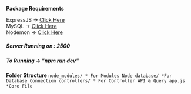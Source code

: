 **Package Requirements**

ExpressJS -> [Click Here](https://expressjs.com/) <br>
MySQL -> [Click Here](https://github.com/mysqljs/mysql) <br>
Nodemon -> [Click Here](https://www.npmjs.com/package/nodemon)
<br>
##### Server Running on : 2500
##### To Running -> "npm run dev"

**Folder Structure**
`
 node_modules/ * For Modules Node
 database/ *For Database Connection
 controllers/ * For Controller API & Query
 app.js *Core File
`

